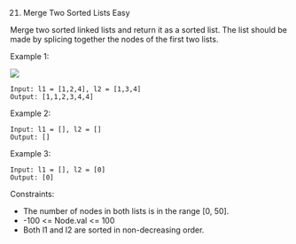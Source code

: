 21. Merge Two Sorted Lists
Easy
    
Merge two sorted linked lists and return it as a sorted list. The list should be made by splicing together the nodes of the first two lists.

 

Example 1:

![](https://assets.leetcode.com/uploads/2020/10/03/merge_ex1.jpg)

```
Input: l1 = [1,2,4], l2 = [1,3,4]
Output: [1,1,2,3,4,4]
```

Example 2:

```
Input: l1 = [], l2 = []
Output: []
```

Example 3:

```
Input: l1 = [], l2 = [0]
Output: [0]
```

Constraints:

 - The number of nodes in both lists is in the range [0, 50].
 - -100 <= Node.val <= 100
 - Both l1 and l2 are sorted in non-decreasing order.
